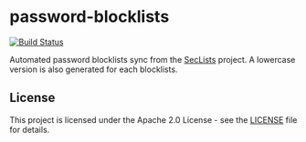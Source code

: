 # password-blocklists

[![Build Status](https://drone.owncloud.com/api/badges/owncloud-ops/password-blocklist/status.svg)](https://drone.owncloud.com/owncloud-ops/password-blocklist)

Automated password blocklists sync from the [SecLists](https://github.com/danielmiessler/SecLists) project. A lowercase version is also generated for each blocklists.

## License

This project is licensed under the Apache 2.0 License - see the [LICENSE](https://github.com/owncloud-ops/password-blocklist/blob/main/LICENSE) file for details.
